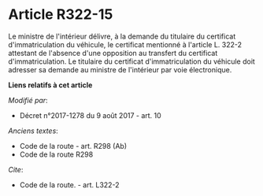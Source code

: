 # Article R322-15

Le ministre de l'intérieur délivre, à la demande du titulaire du certificat d'immatriculation du véhicule, le certificat
mentionné à l'article L. 322-2 attestant de l'absence d'une opposition au transfert du certificat d'immatriculation. Le
titulaire du certificat d'immatriculation du véhicule doit adresser sa demande au ministre de l'intérieur par voie
électronique.

**Liens relatifs à cet article**

_Modifié par_:

  - Décret n°2017-1278 du 9 août 2017 - art. 10

_Anciens textes_:

  - Code de la route - art. R298 (Ab)
  - Code de la route R298

_Cite_:

  - Code de la route. - art. L322-2

